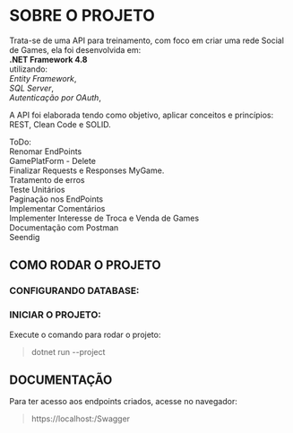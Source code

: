 # SOBRE O PROJETO
Trata-se de uma API para treinamento, com foco em criar uma rede Social de Games, ela foi desenvolvida em:<br>
**.NET Framework 4.8**<br>
utilizando:<br> 
*Entity Framework*,<br>
*SQL Server*,<br>
*Autenticação por OAuth*,<br>

A API foi elaborada tendo como objetivo, aplicar conceitos e princípios: REST, Clean Code e SOLID.

ToDo: <br>
Renomar EndPoints<br>
GamePlatForm - Delete<br>
Finalizar Requests e Responses MyGame.<br>
Tratamento de erros<br>
Teste Unitários<br>
Paginação nos EndPoints<br>
Implementar Comentários<br>
Implementer Interesse de Troca e Venda de Games<br>
Documentação com Postman<br>
Seendig<br>



## COMO RODAR O PROJETO

### CONFIGURANDO DATABASE:


### INICIAR O PROJETO:
>
Execute o comando para rodar o projeto:
>dotnet run --project 

## DOCUMENTAÇÃO
Para ter acesso aos endpoints criados, acesse no navegador:
>https://localhost:/Swagger
